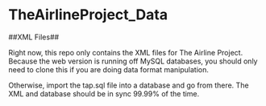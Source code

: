 TheAirlineProject_Data
======================

##XML Files##

Right now, this repo only contains the XML files for The Airline Project. Because the web version is running off MySQL databases, you should only need to clone this if you are doing data format manipulation.

Otherwise, import the tap.sql file into a database and go from there. The XML and database should be in sync 99.99% of the time.




